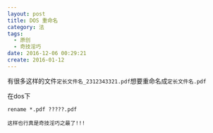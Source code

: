 ```yaml
---
layout: post
title: DOS 重命名
category: 法
tags:
  - 原创
  - 奇技淫巧
date: 2016-12-06 00:29:21
create: 2016-01-12
---
```


有很多这样的文件`定长文件名_2312343321.pdf`想要重命名成`定长文件名.pdf`

在dos下
```
rename *.pdf ?????.pdf
```

    这样也行真是奇技淫巧之最了!!!
